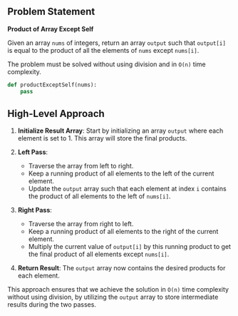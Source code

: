 ## Problem Statement

**Product of Array Except Self**

Given an array `nums` of integers, return an array `output` such that `output[i]` is equal to the product of all the elements of `nums` except `nums[i]`.

The problem must be solved without using division and in `O(n)` time complexity.


```python
def productExceptSelf(nums):
    pass
```

## High-Level Approach

1. **Initialize Result Array**: Start by initializing an array `output` where each element is set to 1. This array will store the final products.

2. **Left Pass**:
   - Traverse the array from left to right.
   - Keep a running product of all elements to the left of the current element.
   - Update the `output` array such that each element at index `i` contains the product of all elements to the left of `nums[i]`.

3. **Right Pass**:
   - Traverse the array from right to left.
   - Keep a running product of all elements to the right of the current element.
   - Multiply the current value of `output[i]` by this running product to get the final product of all elements except `nums[i]`.

4. **Return Result**: The `output` array now contains the desired products for each element.

This approach ensures that we achieve the solution in `O(n)` time complexity without using division, by utilizing the `output` array to store intermediate results during the two passes.
